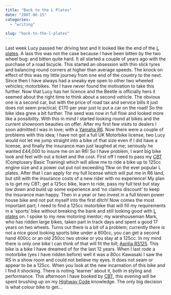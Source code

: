 ```yaml
---
title: "Back to the L Plates"
date: "2007-06-15"
categories:
  - "writing"

slug: "back-to-the-l-plates"
---
```


Last week Lucy passed her driving test and it looked like the end of the [L plates](https://en.wikipedia.org/wiki/L_plates). A lass this was not the case because I have been bitten by the two wheel bug: and bitten quite hard. It all started a couple of years ago with the purchase of a road bicycle. This started an obsession with thin slick tyres and balancing round corners at higher than average speeds. The knock on effect of this was my little journey from one end of the country to the next. Since then I have always had a sneaky eye open to other two wheeled vehicles; motorbikes. Yet I have never found the motivation to take this further. Now that Lucy has her licence and the Beetle is officially hers it seemed about the right time to think about a second vehicle. The obvious one is a second car, but with the price of road tax and service bills it just does not seem practical; £170 per year just to put a car on the road! So the bike idea grew a bit further. The seed was now in full flow and looked more like a possibility. With this in mind I started looking round at bikes and the current showroom beauties on offer. After my first few visits to dealers I soon admitted I was in love; with a [Yamaha R6](https://farm2.static.flickr.com/1408/552063891_07b2cd35f5.jpg). Now there were a couple of problems with this idea; I have not got a full UK Motorbike license, two Lucy would not let me jump straight into a bike of that size even if I did have a license, and finally the insurance man just laughed at me; seriously he wanted £44,000 to insure me on an R6! So I have problem, I want big bike look and feel with out a ticket and the cost. First off I need to pass my [CBT](https://en.wikipedia.org/wiki/Compulsory_Basic_Training) (Complusary Basic Training) which will allow me to ride a bike up to 125cc engine size and a power out put not exceeding 11kw on the ever popular L plates. After that I can apply for my full license which will put me in R6 land, but still with the insurance costs of a new rider with no experience! My plan is to get my CBT; get a 125cc bike, learn to ride, pass my full test but stay low down and build up some experience and ‘no claims discount’ to keep the insurance man happy. Then in a year or two invest in a full blown power house bike and not put myself into the first ditch! Now comes the most important part; I need to find a 125cc motorbike that will fill my requirements in a 'sports’ bike without breaking the bank and still looking good with [L plates](https://en.wikipedia.org/wiki/L_plates) on. I spoke to my new motoring mentor; my warehouseman Mark, who has ridden large bikes, taken part in track days and spent a good 17 years on two wheels. Turns out there is a bit of a problem; currently there is not a nice good looking sports bike under a 600cc, you can get a second hand 400cc or an old 250cc two stroke or you stay at a 125cc. In my mind there is only one bike I can think of that will fit the bill; [Aprilia RS125](https://apriliauk.attiva.it/modelli/road/modello.asp?id=121). This bike is a bike I have dreamed of for the last 12 years. When I last rode a motorbike (yes I have ridden before) well it was a 80cc Kawasaki I saw the RS in a show room and could not believe my eyes. It does not seam or appear to be a 125cc. When you look at the new incarnation of this bike and I find it shocking. There is noting 'learner’ about it, both in styling and performance. This afternoon I have booked by [CBT](https://en.wikipedia.org/wiki/Compulsory_Basic_Training), this evening will be spent brushing up on my [Highway Code](https://en.wikipedia.org/wiki/Highway_Code) knowledge. The only big decision is what colour bike to get…
<!-- [![Aprilia](/images/543040825_644742f18d_m.jpg)](https://www.flickr.com/photos/funkylarma/543040825/ "Photo Sharing") -->
<!-- [![Aprilia](/images/543040737_8a76f19b8f_m.jpg)](https://www.flickr.com/photos/funkylarma/543040737/ "Photo Sharing") -->
